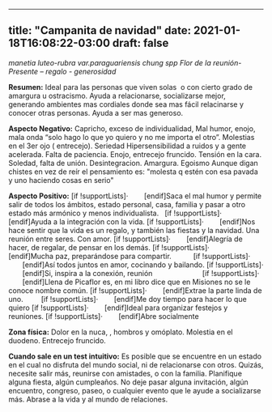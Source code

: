
---
title: "Campanita de navidad"
date: 2021-01-18T16:08:22-03:00
draft: false
--- 
        

 



  

*manetia luteo-rubra var.paraguariensis chung spp*
*Flor de la reunión-Presente – regalo - generosidad*



**Resumen:**  Ideal para las personas que viven
 solas  o con cierto grado de amargura u
 ostracismo.
Ayuda a relacionarse, socializarse
 mejor, generando ambientes mas cordiales donde sea mas fácil relacinarse y
 conocer otras personas. 
Ayuda a ser mas generoso.

**Aspecto
 Negativo:** Capricho, exceso de
 individualidad, Mal humor, enojo, mala onda “solo hago lo que yo quiero y no me
 importa el otro”.
Molestias
 en el 3er ojo ( entrecejo). Seriedad
Hipersensibilidad
 a ruidos y a gente acelerada.
Falta
 de paciencia. Enojo, entrecejo fruncido. Tensión en la cara.
Soledad,
 falta de unión. Desintegracion.
Amargura.
 Egoismo
Aunque
 digan chistes en vez de reír el pensamiento es: "molesta q estén con esa
 pavada y uno haciendo cosas en serio"                       
 
**Aspecto
 Positivo:**
[if !supportLists]·       
 [endif]Saca el mal humor y permite salir de todos los ámbitos, estado
 personal, casa, familia y pasar a otro estado más armónico y menos
 individualista.  
[if !supportLists]·       
 [endif]Ayuda a la integración con la vida.
[if !supportLists]·       
 [endif]Nos hace sentir que la vida es un regalo, y también las fiestas y
 la navidad. Una reunión entre seres. Con amor.
[if !supportLists]·       
 [endif]Alegría de hacer, de regalar, de pensar en los demás.
[if !supportLists]·       
 [endif]Mucha paz, preparándose para compartir.          
[if !supportLists]·       
 [endif]Así todos juntos en amor, cocinando y bailando.
[if !supportLists]·       
 [endif]Si, inspira a la conexión, reunión                        
[if !supportLists]·       
 [endif]Llena de Picaflor es, en mi libro dice que en Misiones no se le
 conoce nombre común.
[if !supportLists]·       
 [endif]Extrae la parte linda de uno.        
[if !supportLists]·       
 [endif]Me doy tiempo para hacer lo que quiero 
[if !supportLists]·       
 [endif]Ideal para organizar festejos y reuniones.
[if !supportLists]·       
 [endif]Abre socialmente
                       


**Zona física:**  Dolor en la
 nuca, , hombros y omóplato. Molestia en el duodeno. Entrecejo fruncido.
 
**Cuando
 sale en un test intuitivo:** 
Es posible que se
 encuentre en un estado en el cual no disfruta del mundo social, ni de
 relacionarse con otros.
Quizás, necesite
 salir más, reunirse con amistades, o con la familia. 
Planifique alguna
 fiesta, algún cumpleaños.
No deje pasar alguna
 invitación, algún encuentro, congreso, paseo, o cualquier evento que le ayude a
 socializarse más.
Abrase a la vida y al
 mundo de relaciones.
 



